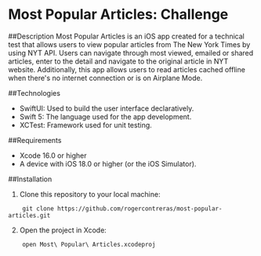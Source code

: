 # Most Popular Articles: Challenge

##Description
Most Popular Articles is an iOS app created for a technical test that allows users to view popular articles from The New York Times by using NYT API. Users can navigate through most viewed, emailed or shared articles, enter to the detail and navigate to the original article in NYT website. Additionally, this app allows users to read articles cached offline when there's no internet connection or is on Airplane Mode.

##Technologies
* SwiftUI: Used to build the user interface declaratively.
* Swift 5: The language used for the app development.
* XCTest: Framework used for unit testing.

##Requirements
* Xcode 16.0 or higher
* A device with iOS 18.0 or higher (or the iOS Simulator).

##Installation
1. Clone this repository to your local machine:
```
	git clone https://github.com/rogercontreras/most-popular-articles.git
```
2. Open the project in Xcode: 
```
	open Most\ Popular\ Articles.xcodeproj
```


